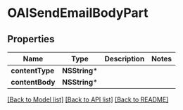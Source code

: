 # OAISendEmailBodyPart

## Properties
Name | Type | Description | Notes
------------ | ------------- | ------------- | -------------
**contentType** | **NSString*** |  | 
**contentBody** | **NSString*** |  | 

[[Back to Model list]](../README#documentation-for-models) [[Back to API list]](../README#documentation-for-api-endpoints) [[Back to README]](../README)


